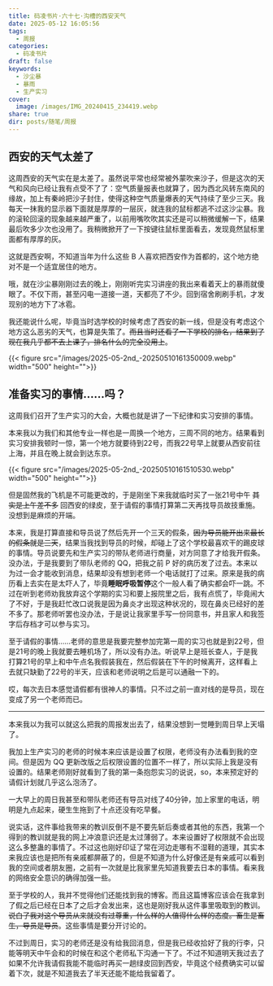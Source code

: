 ```yaml
---
title: 码凌书片·六十七·沟槽的西安天气
date: 2025-05-12 16:05:56
tags:
  - 周报
categories:
  - 码凌书片
draft: false
keywords:
  - 沙尘暴
  - 暴雨
  - 生产实习
cover:
  image: /images/IMG_20240415_234419.webp
share: true
dir: posts/随笔/周报
---
```


## 西安的天气太差了

这周西安的天气实在是太差了。虽然说平常也经常被外蒙吹来沙子，但是这次的天气和风向已经让我有点受不了了：空气质量报表也就算了，因为西北风转东南风的缘故，加上有秦岭把沙子封住，使得这种空气质量爆表的天气持续了至少三天。我每天一抹我的显示器下面就是厚厚的一层灰，就连我的鼠标都逃不过这沙尘暴。我的滚轮回滚的现象越来越严重了，以前用嘴吹吹其实还是可以稍微缓解一下，结果最后吹多少次也没用了。我稍微掀开了一下按键往鼠标里面看去，发现竟然鼠标里面都有厚厚的灰。

这就是西安啊，不知道当年为什么这些 B 人喜欢把西安作为首都的，这个地方绝对不是一个适宜居住的地方。

哦，就在沙尘暴刚刚过去的晚上，刚刚听完实习讲座的我出来看着天上的暴雨就傻眼了。不仅下雨，甚至闪电一道接一道，天都亮了不少。回到宿舍刷刷手机，才发现别的地方下了冰雹。

我还能说什么呢，毕竟当时选学校的时候考虑了西安的新一线，但是没有考虑这个地方这么恶劣的天气，也算是失策了。~~而且当时还看了一下学校的排名，结果到了现在我几乎都不去上课了，排名什么的完全没用上~~。

{{< figure src="/images/2025-05-2nd_-20250510161350009.webp"  width="500" height="">}}

## 准备实习的事情……吗？

这周我们召开了生产实习的大会，大概也就是讲了一下纪律和实习安排的事情。

本来我以为我们和其他专业一样也是一周换一个地方，三周不同的地方。结果看到实习安排我顿时一惊，第一个地方就要待到22号，而我22号早上就要从西安前往上海，并且在晚上就会到达东京。

{{< figure src="/images/2025-05-2nd_-20250510161510530.webp"  width="500" height="">}}

但是固然我的飞机是不可能更改的，于是刚坐下来我就临时买了一张21号中午 ~~其实是上午差不多~~ 回西安的绿皮，至于请假的事情打算第二天再找导员故技重施。没想到是麻烦的开端。

本来，我是打算直接和导员说了然后先开一个三天的假条，~~因为导员能开出来最长的假条就是三天~~，结果当我找到导员的时候，却碰上了这个学校最喜欢干的踢皮球的事情。导员说要先和生产实习的带队老师进行商量，对方同意了才给我开假条。没办法，于是我要到了带队老师的 QQ，把我之前 P 好的病历发了过去。本来以为过一会才能收到消息，结果却没有想到老师一个电话就打了过来。原来是我的病历看上去实在是太吓人了，毕竟**睡眠呼吸暂停**这个一般人看了确实都会吓一跳。不过在听到老师劝我放弃这个学期的实习和要上报院里之后，我有点慌了，毕竟闹大了不好，于是我赶忙改口说我是因为鼻炎才出现这种状况的，现在鼻炎已经好的差不多了。那老师听罢也没办法，于是说让我家里手写一份同意书，并且家人和我签字后存档才可以参与实习。

至于请假的事情……老师的意思是我要完整参加完第一周的实习也就是到22号，但是21号的晚上我就要去睡机场了，所以没有办法。听说早上是班长查人，于是我打算21号的早上和中午点名我假装我在，然后假装在下午的时候离开，这样看上去就只缺勤了22号的半天，应该和老师说明之后是可以通融一下的。

哎，每次去日本感觉请假都有很神人的事情。只不过之前一直对线的是导员，现在变成了另一个老师而已。

---

本来我以为我可以就这么把我的周报发出去了，结果没想到一觉睡到周日早上天塌了。

我加上生产实习的老师的时候本来应该是设置了权限，老师没有办法看到我的空间。但是因为 QQ 更新改版之后权限设置的位置不一样了，所以实际上我是没有设置的。结果老师刚好就看到了我的第一条抱怨实习的说说，so，本来预定好的请假计划就几乎这么泡汤了。

一大早上的周日我甚至和带队老师还有导员对线了40分钟，加上家里的电话，明明是九点起来，硬生生拖到了十点还没有吃早餐。

说实话，这件事给我带来的教训反倒不是不要先斩后奏或者其他的东西，我第一个得到的教训就是我的网上冲浪意识还是太过薄弱了。本来设置好了权限就不会出现这么多整蛊的事情了。不过这也刚好印证了常在河边走哪有不湿鞋的道理，其实本来我应该也是把所有亲戚都屏蔽了的，但是不知道为什么好像还是有亲戚可以看到我的空间或者朋友圈，之前有一次就是比我家里先知道我要去日本的事情。看来我的网络安全意识的确得加强一些。

至于学校的人，我并不觉得他们还能找到我的博客。而且这篇博客应该会在我拿到了假之后已经在日本了之后才会发出来，这也是刚好我从这件事里吸取到的教训。~~说白了我对这个导员从来就没有过尊重，什么样的人值得什么样的态度。畜生是畜生，导员是导员~~。这些事情是要分开讨论的。

不过到周日，实习的老师还是没有给我回消息，但是我已经收拾好了我的行李，只能等明天中午会和的时候在和这个老师私下沟通一下了。不过不知道明天我过去了如果不允许我请假我能不能临时再买一趟绿皮回到西安，毕竟这个经费确实可以留着下次，就是不知道我去了半天还能不能给我留着了。